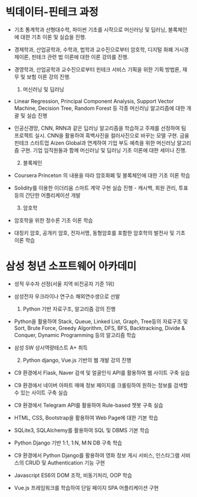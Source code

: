 # 빅데이터-핀테크 과정

- 기초 통계학과 선형대수학, 파이썬 기초를 시작으로 머신러닝 및 딥러닝, 블록체인에 대한 기초 이론 및 실습을 진행.

- 경제학과, 산업공학과, 수학과, 법학과 교수진으로부터 암호학, 디지털 화폐 거시경제이론, 핀테크 관련 법 이론에 대한 이론 강의를 진행.
- 경영학과, 산업공학과 교수진으로부터 핀테크 서비스 기획을 위한 기획 방법론, 재무 및 보험 이론 강의 진행.

  1) 머신러닝 및 딥러닝
- Linear Regression, Principal Component Analysis, Support Vector Machine, Decision Tree, Random Forest 등 각종 머신러닝 알고리즘에 대한 개괄 및 실습 진행
- 인공신경망, CNN, RNN과 같은 딥러닝 알고리즘을 학습하고 주제를 선정하여 팀 프로젝트 실시. CNN을 활용하여 흑백사진을 컬러사진으로 바꾸는 모델 구현. 금융 핀테크 스타트업 Aizen Global과 연계하여 기업 부도 예측을 위한 머신러닝 알고리즘 구현. 기업 임직원들과 함께 머신러닝 및 딥러닝 기초 이론에 대한 세미나 진행.

  2) 블록체인
- Coursera Princeton <Bitcoin and Cryptocurrency Technologies>의 내용을 따라 암호화폐 및 블록체인에 대한 기초 이론 학습
- Solidity를 이용한 이더리움 스마트 계약 구현 실습 진행 - 캐시백, 회원 관리, 투표 등의 간단한 어플리케이션 개발

  3) 암호학

- 암호학을 위한 정수론 기초 이론 학습
- 대칭키 암호, 공개키 암호, 전자서명, 동형암호를 포함한 암호학의 발전사 및 기초 이론 학습



# 삼성 청년 소프트웨어 아카데미

- 성적 우수자 선정(서울 지역 비전공자 기준 1위)

- 삼성전자 우크라이나 연구소 해외연수생으로 선발

  1) Python 기반 자료구조, 알고리즘 강의 진행

- Python을 활용하여 Stack, Queue, Linked List, Graph, Tree등의 자료구조 및 Sort, Brute Force, Greedy Algorithm, DFS, BFS, Backtracking, Divide & Conquer, Dynamic Programming 등의 알고리즘 학습

- 삼성 SW 상시역량테스트 A+ 취득

  2) Python django, Vue.js 기반의 웹 개발 강의 진행

- C9 환경에서 Flask, Naver 검색 및 얼굴인식 API를 활용하여 웹 사이트 구축 실습

- C9 환경에서 네이버 아파트 매매 정보 페이지를 크롤링하여 원하는 정보를 검색할 수 있는 사이트 구축 실습

- C9 환경에서 Telegram API를 활용하여 Rule-based 챗봇 구축 실습

- HTML, CSS, Bootstrap을 활용하여 Web Page에 대한 기본 학습

- SQLite3, SQLAlchemy를 활용하여 SQL 및 DBMS 기본 학습

- Python Django 기반 1:1, 1:N, M:N DB 구축 학습

- C9 환경에서 Python Django를 활용하여 영화 정보 게시 서비스, 인스타그램 서비스의 CRUD 및 Authentication 기능 구현

- Javascript ES6의 DOM 조작, 비동기처리, OOP 학습

- Vue.js 프레임워크를 학습하여 단일 페이지 SPA 어플리케이션 구현